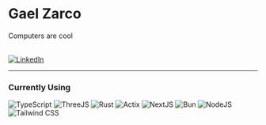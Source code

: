   <div>
    
  # Gael Zarco

  Computers are cool

  <br>
    
  <a href="https://linkedin.com/in/gaelzarco" target="blank">
       
  <img src="https://img.shields.io/badge/LinkedIn-LinkedIn/?logo=linkedin&color=black&style=for-the-badge" alt="LinkedIn" />
       
  </a>
    
  </div>

  <div align='left'>

  ---

  ### Currently Using
    
  <img src="https://img.shields.io/badge/TypeScript-TypeScript/?logo=typescript&color=black&style=for-the-badge" alt="TypeScript">

  <img src='https://img.shields.io/badge/ThreeJS-ThreeJS/?logo=threedotjs&color=black&style=for-the-badge' alt='ThreeJS'>

  <img src='https://img.shields.io/badge/Rust-Rust/?logo=rust&color=black&style=for-the-badge' alt='Rust'>

  <img src='https://img.shields.io/badge/Actix-Actix/?logo=actix&color=black&style=for-the-badge' alt='Actix'>

  <img src='https://img.shields.io/badge/NextJS-NextJS/?logo=nextdotjs&color=black&style=for-the-badge' alt='NextJS'>

  <img src='https://img.shields.io/badge/Bun-Bun/?logo=bun&color=black&style=for-the-badge' alt='Bun'>

  <img src='https://img.shields.io/badge/NodeJS-NodeJS/?logo=nodedotjs&color=black&style=for-the-badge' alt='NodeJS'>

  <img src='https://img.shields.io/badge/Tailwind-Tailwind/?logo=tailwindcss&color=black&style=for-the-badge' alt= 'Tailwind CSS'>
  
  </div>

  <!-- <div align='left'> -->

  <!-- ### Experimenting -->

  <!-- <img src='https://img.shields.io/badge/Astro-Astro/?logo=astro&color=black&style=for-the-badge' alt='Astro'> -->

  <!-- <img src='https://img.shields.io/badge/Turso-Turso/?logo=turso&color=black&style=for-the-badge' alt='Turso'> -->
  
  <!-- </div> -->

  <!-- <div align='left'>

  <!-- ### Backpack -->

  <!-- <img src='https://img.shields.io/badge/Python-Python/?logo=python&color=black&style=for-the-badge' alt='Python'> -->

  <!-- <img src='https://img.shields.io/badge/Flask-Flask/?logo=flask&color=black&style=for-the-badge' alt='Flask'> -->

  <!-- <img src='https://img.shields.io/badge/Express-Express/?logo=express&color=black&style=for-the-badge' alt='ExpressJS'> -->

  <!-- <img src='https://img.shields.io/badge/MongoDB-MongoDB/?logo=mongodb&color=black&style=for-the-badge' alt='MongoDB'> -->
    
  <!-- <img src='https://img.shields.io/badge/PostgreSQL-PostgreSQL/?logo=postgresql&color=black&style=for-the-badge' alt='PostgreSQL'> -->

  <!-- <img src='https://img.shields.io/badge/Prisma-Prisma/?logo=prisma&color=black&style=for-the-badge' alt='Prisma'> -->

  <!-- <img src="https://img.shields.io/badge/JavaScript-JavaScript/?logo=javascript&color=black&style=for-the-badge" alt="JavaScript"> -->

  <!-- <img src='https://img.shields.io/badge/TRPC-TRPC/?logo=trpc&color=black&style=for-the-badge' alt='TRPC'> -->
  
  <!-- <img src='https://img.shields.io/badge/MySQL-MySQL/?logo=mysql&color=black&style=for-the-badge' alt='MySQL'> -->

  <!-- <img src='https://img.shields.io/badge/Redis-Redis/?logo=redis&color=black&style=for-the-badge' alt='Redis'> -->

  <!-- <img src='https://img.shields.io/badge/s3-s3/?logo=amazons3&color=black&style=for-the-badge' alt='AWS S3'> -->
  
  <!-- </div> -->
  
  <!-- <img align='right' src="https://github-readme-stats.vercel.app/api?username=gaelzarco&show_icons=true&locale=en&theme=dark" alt="gaelzarco" /> -->
  
  <!-- <div align='left'>
  
  ### Programming Languages

  <img src='https://img.shields.io/badge/JavaScript-JavaScript/?logo=javascript&color=black&style=for-the-badge' alt='JavaScript'>
    
  <img src="https://img.shields.io/badge/TypeScript-TypeScript/?logo=typescript&color=black&style=for-the-badge" alt="TypeScript">
    
  <img src='https://img.shields.io/badge/Python-Python/?logo=python&color=black&style=for-the-badge' alt='Python'>
    
  <img src='https://img.shields.io/badge/Rust-Rust/?logo=rust&color=black&style=for-the-badge' alt='Rust'>
  
  </div>
  
  <div align='left'>

  ### Front-End Technologies 

  <img src='https://img.shields.io/badge/React-React/?logo=react&color=black&style=for-the-badge' alt='React'>
  
  <img src='https://img.shields.io/badge/Redux-Redux/?logo=redux&color=black&style=for-the-badge' alt='Redux'>
  
  <img src='https://img.shields.io/badge/SvelteKit-SvelteKit/?logo=svelte&color=black&style=for-the-badge' alt='SvelteKit'>
    
  <img src='https://img.shields.io/badge/Tailwind-Tailwind/?logo=tailwindcss&color=black&style=for-the-badge' alt= 'Tailwind CSS'>
    
  <img src='https://img.shields.io/badge/ThreeJS-ThreeJS/?logo=threedotjs&color=black&style=for-the-badge' alt='ThreeJS'>
    
  </div>
  
  <div align='left'>
  
  ### Back-End Technologies

  <img src='https://img.shields.io/badge/NextJS-NextJS/?logo=nextdotjs&color=black&style=for-the-badge' alt='NextJS'>
  
<img src='https://img.shields.io/badge/GoFiber-GoFiber/?logo=gofiber&color=black&style=for-the-badge' alt='GoFiber'>
    
  <img src='https://img.shields.io/badge/NodeJS-NodeJS/?logo=nodedotjs&color=black&style=for-the-badge' alt='NodeJS'>
    
  <img src='https://img.shields.io/badge/Express-Express/?logo=express&color=black&style=for-the-badge' alt='ExpressJS'>
    
  <img src='https://img.shields.io/badge/Flask-Flask/?logo=flask&color=black&style=for-the-badge' alt='Flask'>
  
  <img src='https://img.shields.io/badge/Lambda-Lambda/?logo=awslambda&color=black&style=for-the-badge' alt='AWS Lambda'>
    
  <img src='https://img.shields.io/badge/TRPC-TRPC/?logo=trpc&color=black&style=for-the-badge' alt='TRPC'>
    
  </div>
  
  <div slign='left'>

  ### Data
    
  <img src='https://img.shields.io/badge/MongoDB-MongoDB/?logo=mongodb&color=black&style=for-the-badge' alt='MongoDB'>
    
  <img src='https://img.shields.io/badge/PostgreSQL-PostgreSQL/?logo=postgresql&color=black&style=for-the-badge' alt='PostgreSQL'>
    
  <img src='https://img.shields.io/badge/MySQL-MySQL/?logo=mysql&color=black&style=for-the-badge' alt='MySQL'>
  
  <img src='https://img.shields.io/badge/DynamoDB-DynamoDB/?logo=amazondynamodb&color=black&style=for-the-badge' alt='AWS DynamoDB'>
    
  <img src='https://img.shields.io/badge/s3-s3/?logo=amazons3&color=black&style=for-the-badge' alt='AWS S3'>
    
  <img src='https://img.shields.io/badge/Prisma-Prisma/?logo=prisma&color=black&style=for-the-badge' alt='Prisma'>
    
  <img src='https://img.shields.io/badge/PlanetScale-PlanetScale/?logo=planetscale&color=black&style=for-the-badge' alt='PlanetScale'>
  
  </div> -->
